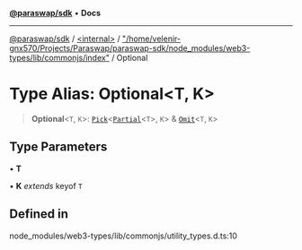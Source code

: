 [**@paraswap/sdk**](../../../../README.md) • **Docs**

***

[@paraswap/sdk](../../../../globals.md) / [\<internal\>](../../../README.md) / ["/home/velenir-gnx570/Projects/Paraswap/paraswap-sdk/node\_modules/web3-types/lib/commonjs/index"](../README.md) / Optional

# Type Alias: Optional\<T, K\>

> **Optional**\<`T`, `K`\>: [`Pick`](../../../type-aliases/Pick.md)\<[`Partial`](../../../type-aliases/Partial.md)\<`T`\>, `K`\> & [`Omit`](../../../type-aliases/Omit.md)\<`T`, `K`\>

## Type Parameters

• **T**

• **K** *extends* keyof `T`

## Defined in

node\_modules/web3-types/lib/commonjs/utility\_types.d.ts:10
